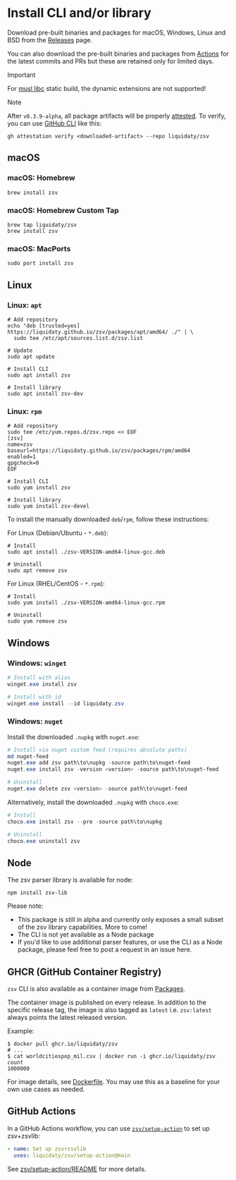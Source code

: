 # Install CLI and/or library

Download pre-built binaries and packages for macOS, Windows, Linux and BSD from
the [Releases](https://github.com/liquidaty/zsv/releases) page.

You can also download the pre-built binaries and packages from
[Actions](https://github.com/liquidaty/zsv/actions) for the latest commits and
PRs but these are retained only for limited days.

> [!IMPORTANT]
>
> For [musl libc](https://www.musl-libc.org/) static build, the dynamic
> extensions are not supported!

> [!NOTE]
>
> After `v0.3.9-alpha`, all package artifacts will be properly
> [attested](https://github.blog/news-insights/product-news/introducing-artifact-attestations-now-in-public-beta/).
> To verify, you can use [GitHub CLI](https://cli.github.com/) like this:
>
> ```shell
> gh attestation verify <downloaded-artifact> --repo liquidaty/zsv
> ```

## macOS

### macOS: Homebrew

```shell
brew install zsv
```

### macOS: Homebrew Custom Tap

```shell
brew tap liquidaty/zsv
brew install zsv
```

### macOS: MacPorts

```shell
sudo port install zsv
```

## Linux

### Linux: `apt`

```shell
# Add repository
echo "deb [trusted=yes] https://liquidaty.github.io/zsv/packages/apt/amd64/ ./" | \
  sudo tee /etc/apt/sources.list.d/zsv.list

# Update
sudo apt update

# Install CLI
sudo apt install zsv

# Install library
sudo apt install zsv-dev
```

### Linux: `rpm`

```shell
# Add repository
sudo tee /etc/yum.repos.d/zsv.repo << EOF
[zsv]
name=zsv
baseurl=https://liquidaty.github.io/zsv/packages/rpm/amd64
enabled=1
gpgcheck=0
EOF

# Install CLI
sudo yum install zsv

# Install library
sudo yum install zsv-devel
```

To install the manually downloaded `deb`/`rpm`, follow these instructions:

For Linux (Debian/Ubuntu - `*.deb`):

```shell
# Install
sudo apt install ./zsv-VERSION-amd64-linux-gcc.deb

# Uninstall
sudo apt remove zsv
```

For Linux (RHEL/CentOS - `*.rpm`):

```shell
# Install
sudo yum install ./zsv-VERSION-amd64-linux-gcc.rpm

# Uninstall
sudo yum remove zsv
```

## Windows

### Windows: `winget`

```powershell
# Install with alias
winget.exe install zsv

# Install with id
winget.exe install --id liquidaty.zsv
```

### Windows: `nuget`

Install the downloaded `.nupkg` with `nuget.exe`:

```powershell
# Install via nuget custom feed (requires absolute paths)
md nuget-feed
nuget.exe add zsv path\to\nupkg -source path\to\nuget-feed
nuget.exe install zsv -version <version> -source path\to\nuget-feed

# Uninstall
nuget.exe delete zsv <version> -source path\to\nuget-feed
```

Alternatively, install the downloaded `.nupkg` with `choco.exe`:

```powershell
# Install
choco.exe install zsv --pre -source path\to\nupkg

# Uninstall
choco.exe uninstall zsv
```

## Node

The zsv parser library is available for node:

```shell
npm install zsv-lib
```

Please note:

- This package is still in alpha and currently only exposes a small subset of
  the zsv library capabilities. More to come!
- The CLI is not yet available as a Node package
- If you'd like to use additional parser features, or use the CLI as a Node
  package, please feel free to post a request in an issue here.

## GHCR (GitHub Container Registry)

`zsv` CLI is also available as a container image from
[Packages](https://github.com/liquidaty?tab=packages).

The container image is published on every release. In addition to the specific
release tag, the image is also tagged as `latest` i.e. `zsv:latest` always
points the latest released version.

Example:

```shell
$ docker pull ghcr.io/liquidaty/zsv
# ...
$ cat worldcitiespop_mil.csv | docker run -i ghcr.io/liquidaty/zsv count
1000000
```

For image details, see [Dockerfile](./Dockerfile). You may use this as a
baseline for your own use cases as needed.

## GitHub Actions

In a GitHub Actions workflow, you can use [`zsv/setup-action`](./setup-action)
to set up zsv+zsvlib:

```yml
- name: Set up zsv+zsvlib
  uses: liquidaty/zsv/setup-action@main
```

See [zsv/setup-action/README](./setup-action/README.md) for more details.
